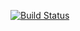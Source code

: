 [![Build Status](https://travis-ci.org/dongmingchao/wiki.svg?branch=master)](https://travis-ci.org/dongmingchao/wiki)